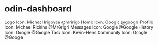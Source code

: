 # odin-dashboard

Logo Icon: Michael Irigoyen @mririgo 
Home Icon: Google @google
Profile Icon: Michael Richins @MrGrigri
Messages Icon: Google @Google
History Icon: Google @Google
Task Icon: Kevin-Hens
Community Icon: Google @Google
